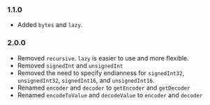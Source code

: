 ### 1.1.0
* Added `bytes` and `lazy`.

### 2.0.0 
* Removed `recursive`. `lazy` is easier to use and more flexible. 
* Removed `signedInt` and `unsignedInt`
* Removed the need to specify endianness for `signedInt32`, `unsignedInt32`, `signedInt16`, and `unsignedInt16`.
* Renamed `encoder` and `decoder` to `getEncoder` and `getDecoder`
* Renamed `encodeToValue` and `decodeValue` to `encoder` and `decoder`
